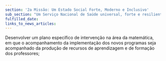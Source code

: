 ```yaml
---
section: '2a Missão: Um Estado Social Forte, Moderno e Inclusivo'
sub_section: "Um Serviço Nacional de Saúde universal, forte e resiliente"
fulfilled_date:
links_to_news_articles:
---
```


Desenvolver um plano específico de intervenção na área da matemática, em que o acompanhamento da implementação dos novos programas seja acompanhado da produção de recursos de aprendizagem e de formação dos professores;
